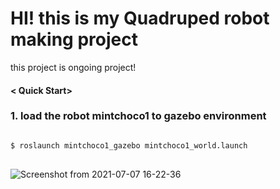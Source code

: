 # HI! this is my Quadruped robot making project

this project is ongoing project!

#### < Quick Start>
### 1. load the robot mintchoco1 to gazebo environment
<pre>
<code>
$ roslaunch mintchoco1_gazebo mintchoco1_world.launch
</code>
</pre>

![Screenshot from 2021-07-07 16-22-36](https://user-images.githubusercontent.com/19335771/124845945-bfdd2700-dfd2-11eb-81da-72bb4c58b4a7.png)

